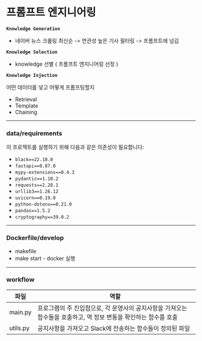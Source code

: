 # 프롬프트 엔지니어링

**`Knowledge Generation`**

- 네이버 뉴스 크롤링 최신순 -> 연관성 높은 기사 필터링 -> 프롬프트에 넘김  
    

**`Knowledge Selection`**  

- knowledge 선별 ( 프롬프트 엔지니어링 선정 )


**`Knowledge Injection`**

어떤 데이터를 넣고 어떻게 프롬프팅할지

- Retrieval
- Template 
- Chaining

---
### data/requirements

이 프로젝트를 실행하기 위해 다음과 같은 의존성이 필요합니다:

- `black==22.10.0`
- `fastapi==0.87.0`
- `mypy-extensions==0.4.3`
- `pydantic==1.10.2`
- `requests==2.28.1`
- `urllib3==1.26.12`
- `uvicorn==0.19.0`
- `python-dotenv==0.21.0`
- `pandas==1.5.2`
- `cryptography==39.0.2`
---
### Dockerfile/develop
- makefile
- make start - docker 실행
---
### workflow 
| 파일        | 역할                                                                                           |
|------------|------------------------------------------------------------------------------------------------|
| main.py    | 프로그램의 주 진입점으로, 각 운영사의 공지사항을 가져오는 함수들을 호출하고, 역 정보 변동을 확인하는 함수를 호출 |
| utils.py   | 공지사항을 가져오고 Slack에 전송하는 함수들이 정의된 파일                                      |

